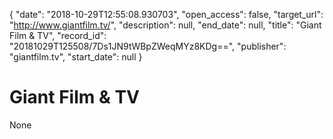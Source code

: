 {
  "date": "2018-10-29T12:55:08.930703", 
  "open_access": false, 
  "target_url": "http://www.giantfilm.tv/", 
  "description": null, 
  "end_date": null, 
  "title": "Giant Film & TV", 
  "record_id": "20181029T125508/7Ds1JN9tWBpZWeqMYz8KDg==", 
  "publisher": "giantfilm.tv", 
  "start_date": null
}

# Giant Film & TV

None